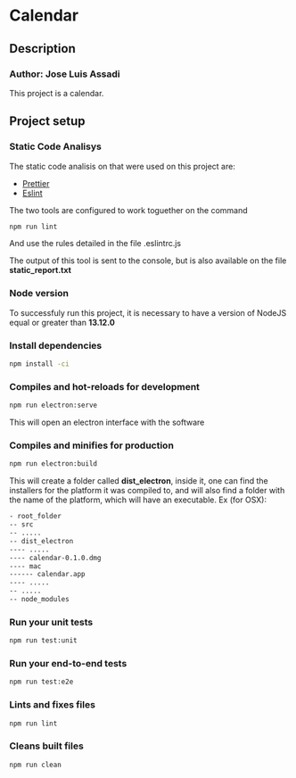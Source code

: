 # Calendar

## Description

### Author: Jose Luis Assadi

This project is a calendar.

## Project setup

### Static Code Analisys

The static code analisis on that were used on this project are:

- [Prettier](https://prettier.io/)
- [Eslint](https://eslint.org/)

The two tools are configured to work toguether on the command

``` bash
npm run lint
```

And use the rules detailed in the file .eslintrc.js

The output of this tool is sent to the console, but is also available on the file **static_report.txt**

### Node version

To successfuly run this project, it is necessary to
have a version of NodeJS equal or greater than
**13.12.0**

### Install dependencies

``` bash
npm install -ci
```

### Compiles and hot-reloads for development

``` bash
npm run electron:serve
```

This will open an electron interface with the software

### Compiles and minifies for production

``` bash
npm run electron:build
```

This will create a folder called **dist_electron**, inside it, one can find the installers for the platform it was compiled to, and will also find a folder with the name of the platform, which will have an executable. Ex (for OSX):

``` bash
- root_folder
-- src
-- .....
-- dist_electron
---- .....
---- calendar-0.1.0.dmg
---- mac
------ calendar.app
---- .....
-- .....
-- node_modules
```

### Run your unit tests

``` bash
npm run test:unit
```

### Run your end-to-end tests

``` bash
npm run test:e2e
```

### Lints and fixes files

``` bash
npm run lint
```

### Cleans built files

``` bash
npm run clean
```

